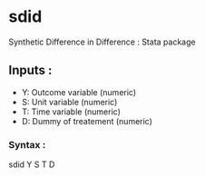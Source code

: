 # sdid
Synthetic Difference in Difference :  Stata package

## Inputs :
+ Y: Outcome variable (numeric)
+ S: Unit variable (numeric)
+ T: Time variable (numeric)
+ D: Dummy of treatement (numeric)

### Syntax : 
sdid Y S T D
